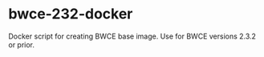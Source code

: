 # bwce-232-docker
Docker script for creating BWCE base image. Use for BWCE versions 2.3.2 or prior.
